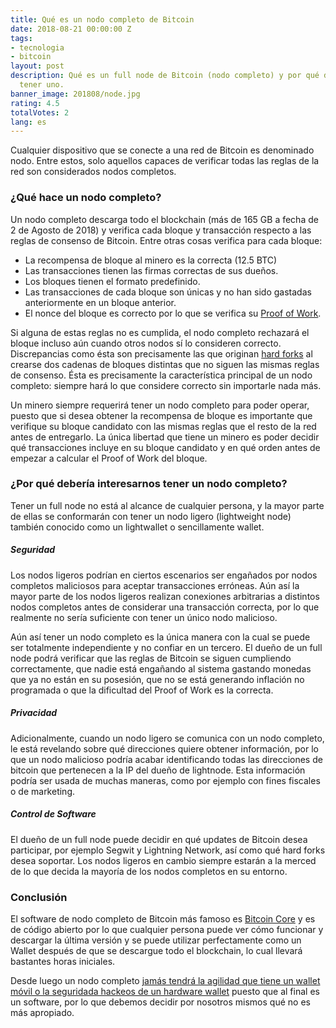 ```yaml
---
title: Qué es un nodo completo de Bitcoin
date: 2018-08-21 00:00:00 Z
tags:
- tecnologia
- bitcoin
layout: post
description: Qué es un full node de Bitcoin (nodo completo) y por qué debería interesarte
  tener uno.
banner_image: 201808/node.jpg
rating: 4.5
totalVotes: 2
lang: es
---
```


Cualquier dispositivo que se conecte a una red de Bitcoin es denominado nodo. Entre estos, solo aquellos capaces de verificar todas las reglas de la red son considerados nodos completos.

<!--more-->

### ¿Qué hace un nodo completo?

Un nodo completo descarga todo el blockchain (más de 165 GB a fecha de 2 de Agosto de 2018) y verifica cada bloque y transacción respecto a las reglas de consenso de Bitcoin. Entre otras cosas verifica para cada bloque:
- La recompensa de bloque al minero es la correcta (12.5 BTC)
- Las transacciones tienen las firmas correctas de sus dueños.
- Los bloques tienen el formato predefinido.
- Las transacciones de cada bloque son únicas y no han sido gastadas anteriormente en un bloque anterior.
- El nonce del bloque es correcto por lo que se verifica su [Proof of Work](/que-es-proof-of-work/).

Si alguna de estas reglas no es cumplida, el nodo completo rechazará el bloque incluso aún cuando otros nodos sí lo consideren correcto. Discrepancias como ésta son precisamente las que originan [hard forks](/hard-fork-vs-soft-fork/) al crearse dos cadenas de bloques distintas que no siguen las mismas reglas de consenso. Ésta es precisamente la característica principal de un nodo completo: siempre hará lo que considere correcto sin importarle nada más.

Un minero siempre requerirá tener un nodo completo para poder operar, puesto que si desea obtener la recompensa de bloque es importante que verifique su bloque candidato con las mismas reglas que el resto de la red antes de entregarlo. La única libertad que tiene un minero es poder decidir qué transacciones incluye en su bloque candidato y en qué orden antes de empezar a calcular el Proof of Work del bloque.

### ¿Por qué debería interesarnos tener un nodo completo?

Tener un full node no está al alcance de cualquier persona, y la mayor parte de ellas se conformarán con tener un nodo ligero (lightweight node) también conocido como un lightwallet o sencillamente wallet.

##### Seguridad

Los nodos ligeros podrían en ciertos escenarios ser engañados por nodos completos maliciosos para aceptar transacciones erróneas. Aún así la mayor parte de los nodos ligeros realizan conexiones arbitrarias a distintos nodos completos antes de considerar una transacción correcta, por lo que realmente no sería suficiente con tener un único nodo malicioso.

Aún así tener un nodo completo es la única manera con la cual se puede ser totalmente independiente y no confiar en un tercero. El dueño de un full node podrá verificar que las reglas de Bitcoin se siguen cumpliendo correctamente, que nadie está engañando al sistema gastando monedas que ya no están en su posesión, que no se está generando inflación no programada o que la dificultad del Proof of Work es la correcta.

##### Privacidad

Adicionalmente, cuando un nodo ligero se comunica con un nodo completo, le está revelando sobre qué direcciones quiere obtener información, por lo que un nodo malicioso podría acabar identificando todas las direcciones de bitcoin que pertenecen a la IP del dueño de lightnode. Esta información podría ser usada de muchas maneras, como por ejemplo con fines fiscales o de marketing.

##### Control de Software

El dueño de un full node puede decidir en qué updates de Bitcoin desea participar, por ejemplo Segwit y Lightning Network, así como qué hard forks desea soportar. Los nodos ligeros en cambio siempre estarán a la merced de lo que decida la mayoría de los nodos completos en su entorno.

### Conclusión

El software de nodo completo de Bitcoin más famoso es <a rel="nofollow" href="https://github.com/bitcoin/bitcoin/releases">Bitcoin Core</a> y  es de código abierto por lo que cualquier persona puede ver cómo funcionar y descargar la última versión y se puede utilizar perfectamente como un Wallet después de que se descargue todo el blockchain, lo cual llevará bastantes horas iniciales.

Desde luego un nodo completo [jamás tendrá la agilidad que tiene un wallet móvil o la seguridada hackeos de un hardware wallet](/como-guardar-criptomonedas/) puesto que al final es un software, por lo que debemos decidir por nosotros mismos qué no es más apropiado.